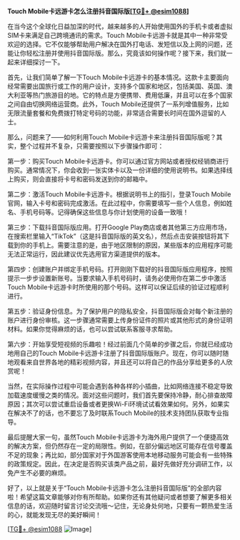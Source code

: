 **Touch Mobile卡远游卡怎么注册抖音国际版[[TG💪+ @esim1088](https://t.me/s/esim1088)]**

在当今这个全球化日益加深的时代，越来越多的人开始使用国外的手机卡或者虚拟SIM卡来满足自己跨境通讯的需求。Touch Mobile卡远游卡就是其中一种非常受欢迎的选择。它不仅能够帮助用户解决在国外打电话、发短信以及上网的问题，还能让你轻松注册并使用抖音国际版。那么，究竟该如何操作呢？接下来，我们就一起来详细探讨一下。

首先，让我们简单了解一下Touch Mobile卡远游卡的基本情况。这款卡主要面向经常需要出国旅行或工作的用户设计，支持多个国家和地区，包括美国、英国、澳大利亚等热门旅游目的地。它的特点是方便携带、费用低廉，并且可以在多个国家之间自由切换网络运营商。此外，Touch Mobile还提供了一系列增值服务，比如无限流量套餐和免费拨打特定号码的功能，非常适合需要长时间在国外逗留的人士。

那么，问题来了——如何利用Touch Mobile卡远游卡来注册抖音国际版呢？其实，整个过程并不复杂，只需要按照以下步骤操作即可：

第一步：购买Touch Mobile卡远游卡。你可以通过官方网站或者授权经销商进行购买。通常情况下，你会收到一张实体卡以及一份详细的使用说明书。如果选择线上购买，则会直接将卡号和密码发送到你的邮箱中。

第二步：激活Touch Mobile卡远游卡。根据说明书上的指引，登录Touch Mobile官网，输入卡号和密码完成激活。在此过程中，你需要填写一些个人信息，例如姓名、手机号码等。记得确保这些信息与你计划使用的设备一致哦！

第三步：下载抖音国际版应用。打开Google Play商店或者其他第三方应用市场，在搜索栏里输入“TikTok”（这是抖音国际版的英文名），然后点击安装按钮将其下载到你的手机上。需要注意的是，由于地区限制的原因，某些版本的应用程序可能无法正常运行，因此建议优先选用官方渠道提供的版本。

第四步：创建账户并绑定手机号码。打开刚刚下载好的抖音国际版应用程序，按照提示一步步设置新账号。当要求输入手机号码时，请务必使用你在第二步中激活Touch Mobile卡远游卡时所使用的那个号码。这样可以保证后续的验证过程顺利进行。

第五步：验证身份信息。为了保护用户的隐私安全，抖音国际版会对每个新注册的账户进行身份审核。这一步骤通常需要上传身份证件的照片或其他形式的身份证明材料。如果你觉得麻烦的话，也可以尝试联系客服寻求帮助。

第六步：开始享受短视频的乐趣啦！经过前面几个简单的步骤之后，你就已经成功地用自己的Touch Mobile卡远游卡注册了抖音国际版账户。现在，你可以随时随地观看来自世界各地的精彩视频内容，并且还可以将自己的作品分享给更多的人欣赏呢！

当然，在实际操作过程中可能会遇到各种各样的小插曲，比如网络连接不稳定导致加载速度缓慢之类的情况。面对这些问题时，我们首先要保持冷静，耐心排查故障原因；其次可以尝试重启设备或者更换Wi-Fi环境试试看效果如何。另外，如果实在解决不了的话，也不要忘了及时联系Touch Mobile的技术支持团队获取专业指导。

最后提醒大家一句，虽然Touch Mobile卡远游卡为海外用户提供了一个便捷高效的解决方案，但仍然存在一定的局限性。例如，在部分偏远地区可能存在信号覆盖不足的现象；再比如，部分国家对于外国游客使用本地移动服务可能会有一些特殊的政策规定。因此，在决定是否购买该类产品之前，最好先做好充分调研工作，以免产生不必要的麻烦。

好了，以上就是关于“Touch Mobile卡远游卡怎么注册抖音国际版”的全部内容啦！希望这篇文章能够对你有所帮助。如果你还有其他疑问或者想要了解更多相关信息的话，欢迎随时留言讨论交流哦～记住，无论身处何地，只要有一颗热爱生活的心，就能发现无尽的美好瞬间！

[[TG💪+ @esim1088](https://t.me/s/esim1088) ![Image](https://i.postimg.cc/4NQfJmqS/Snipaste-2025-05-13-00-14-12.png)]
